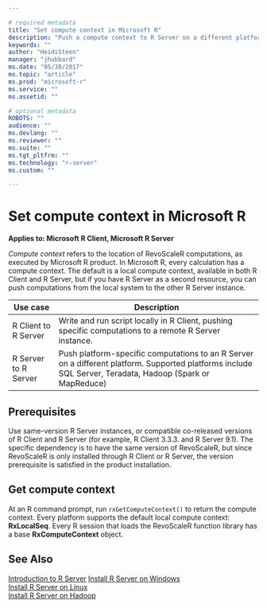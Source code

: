 ```yaml
---

# required metadata
title: "Set compute context in Microsoft R"
description: "Push a compute context to R Server on a different platform for remote execution."
keywords: ""
author: "HeidiSteen"
manager: "jhubbard"
ms.date: "05/30/2017"
ms.topic: "article"
ms.prod: "microsoft-r"
ms.service: ""
ms.assetid: ""

# optional metadata
ROBOTS: ""
audience: ""
ms.devlang: ""
ms.reviewer: ""
ms.suite: ""
ms.tgt_pltfrm: ""
ms.technology: "r-server"
ms.custom: ""

---
```


# Set compute context in Microsoft R

**Applies to: Microsoft R Client, Microsoft R Server**

*Compute context* refers to the location of RevoScaleR computations, as executed by Microsoft R product. In Microsoft R, every calculation has a compute context. The default is a local compute context, available in both R Client and R Server, but if you have R Server as a second resource, you can push computations from the local system to the other R Server instance.

Use case | Description | 
---------|-------------|
R Client to R Server | Write and run script locally in R Client, pushing specific computations to a remote R Server instance. |
R Server to R Server | Push platform-specific computations to an R Server on a different platform. Supported platforms include SQL Server, Teradata, Hadoop (Spark or MapReduce) |

## Prerequisites

Use same-version R Server instances, or compatible co-released versions of R Client and R Server (for example, R Client 3.3.3. and R Server 9.1). The specific dependency is to have the same version of RevoScaleR, but since RevoScaleR is only installed through R Client or R Server, the version prerequisite is satisfied in the product installation.

## Get compute context

At an R command prompt, run `rxGetComputeContext()` to return the compute context. Every platform supports the default local compute context: **RxLocalSeq**. Every R session that loads the RevoScaleR function library has a base **RxComputeContext** object.


## See Also

 [Introduction to R Server](rserver.md) 
 [Install R Server on Windows](rserver-install-windows.md)  
 [Install R Server on Linux](rserver-install-linux-server.md)  
 [Install R Server on Hadoop](rserver-install-hadoop.md)
